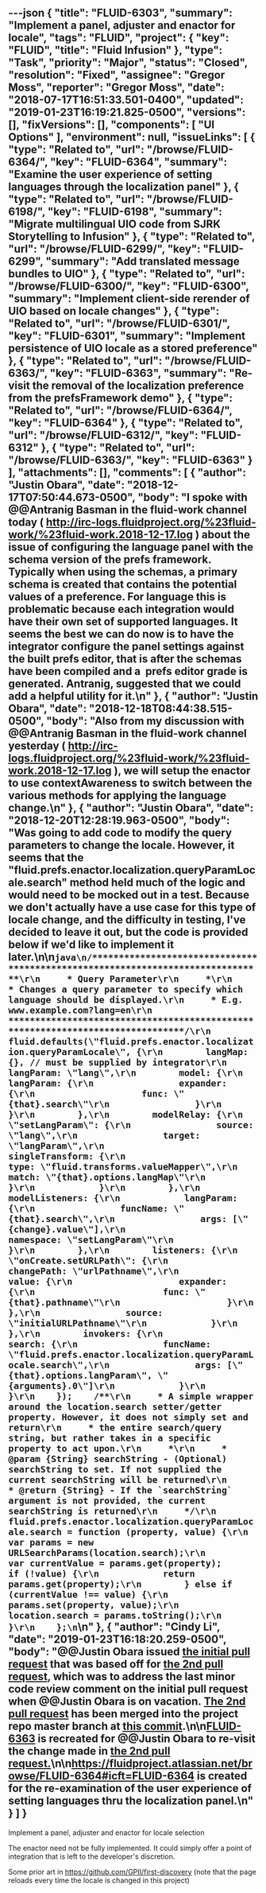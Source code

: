 ---json
{
  "title": "FLUID-6303",
  "summary": "Implement a panel, adjuster and enactor for locale",
  "tags": "FLUID",
  "project": {
    "key": "FLUID",
    "title": "Fluid Infusion"
  },
  "type": "Task",
  "priority": "Major",
  "status": "Closed",
  "resolution": "Fixed",
  "assignee": "Gregor Moss",
  "reporter": "Gregor Moss",
  "date": "2018-07-17T16:51:33.501-0400",
  "updated": "2019-01-23T16:19:21.825-0500",
  "versions": [],
  "fixVersions": [],
  "components": [
    "UI Options"
  ],
  "environment": null,
  "issueLinks": [
    {
      "type": "Related to",
      "url": "/browse/FLUID-6364/",
      "key": "FLUID-6364",
      "summary": "Examine the user experience of setting languages through the localization panel"
    },
    {
      "type": "Related to",
      "url": "/browse/FLUID-6198/",
      "key": "FLUID-6198",
      "summary": "Migrate multilingual UIO code from SJRK Storytelling to Infusion"
    },
    {
      "type": "Related to",
      "url": "/browse/FLUID-6299/",
      "key": "FLUID-6299",
      "summary": "Add translated message bundles to UIO"
    },
    {
      "type": "Related to",
      "url": "/browse/FLUID-6300/",
      "key": "FLUID-6300",
      "summary": "Implement client-side rerender of UIO based on locale changes"
    },
    {
      "type": "Related to",
      "url": "/browse/FLUID-6301/",
      "key": "FLUID-6301",
      "summary": "Implement persistence of UIO locale as a stored preference"
    },
    {
      "type": "Related to",
      "url": "/browse/FLUID-6363/",
      "key": "FLUID-6363",
      "summary": "Re-visit the removal of the localization preference from the prefsFramework demo"
    },
    {
      "type": "Related to",
      "url": "/browse/FLUID-6364/",
      "key": "FLUID-6364"
    },
    {
      "type": "Related to",
      "url": "/browse/FLUID-6312/",
      "key": "FLUID-6312"
    },
    {
      "type": "Related to",
      "url": "/browse/FLUID-6363/",
      "key": "FLUID-6363"
    }
  ],
  "attachments": [],
  "comments": [
    {
      "author": "Justin Obara",
      "date": "2018-12-17T07:50:44.673-0500",
      "body": "I spoke with @@Antranig Basman in the fluid-work channel today ( <http://irc-logs.fluidproject.org/%23fluid-work/%23fluid-work.2018-12-17.log> ) about the issue of configuring the language panel with the schema version of the prefs framework. Typically when using the schemas, a primary schema is created that contains the potential values of a preference. For language this is problematic because each integration would have their own set of supported languages. It seems the best we can do now is to have the integrator configure the panel settings against the built prefs editor, that is after the schemas have been compiled and a  prefs editor grade is generated. Antranig, suggested that we could add a helpful utility for it.\n"
    },
    {
      "author": "Justin Obara",
      "date": "2018-12-18T08:44:38.515-0500",
      "body": "Also from my discussion with @@Antranig Basman in the fluid-work channel yesterday ( <http://irc-logs.fluidproject.org/%23fluid-work/%23fluid-work.2018-12-17.log> ), we will setup the enactor to use contextAwareness to switch between the various methods for applying the language change.\n"
    },
    {
      "author": "Justin Obara",
      "date": "2018-12-20T12:28:19.963-0500",
      "body": "Was going to add code to modify the query parameters to change the locale. However, it seems that the \"fluid.prefs.enactor.localization.queryParamLocale.search\" method held much of the logic and would need to be mocked out in a test. Because we don't actually have a use case for this type of locale change, and the difficulty in testing, I've decided to leave it out, but the code is provided below if we'd like to implement it later.\n\n```java\n/*******************************************************************************\r\n     * Query Parameter\r\n     *\r\n     * Changes a query parameter to specify which language should be displayed.\r\n     * E.g. www.example.com?lang=en\r\n     *******************************************************************************/\r\n    fluid.defaults(\"fluid.prefs.enactor.localization.queryParamLocale\", {\r\n        langMap: {}, // must be supplied by integrator\r\n        langParam: \"lang\",\r\n        model: {\r\n            langParam: {\r\n                expander: {\r\n                    func: \"{that}.search\"\r\n                }\r\n            }\r\n        },\r\n        modelRelay: {\r\n            \"setLangParam\": {\r\n                source: \"lang\",\r\n                target: \"langParam\",\r\n                singleTransform: {\r\n                    type: \"fluid.transforms.valueMapper\",\r\n                    match: \"{that}.options.langMap\"\r\n                }\r\n            }\r\n        },\r\n        modelListeners: {\r\n            langParam: {\r\n                funcName: \"{that}.search\",\r\n                args: [\"{change}.value\"],\r\n                namespace: \"setLangParam\"\r\n            }\r\n        },\r\n        listeners: {\r\n            \"onCreate.setURLPath\": {\r\n                changePath: \"urlPathname\",\r\n                value: {\r\n                    expander: {\r\n                        func: \"{that}.pathname\"\r\n                    }\r\n                },\r\n                source: \"initialURLPathname\"\r\n            }\r\n        },\r\n        invokers: {\r\n            search: {\r\n                funcName: \"fluid.prefs.enactor.localization.queryParamLocale.search\",\r\n                args: [\"{that}.options.langParam\", \"{arguments}.0\"]\r\n            }\r\n        }\r\n    });    /**\r\n     * A simple wrapper around the location.search setter/getter property. However, it does not simply set and return\r\n     * the entire search/query string, but rather takes in a specific property to act upon.\r\n     *\r\n     * @param {String} searchString - (Optional) searchString to set. If not supplied the current searchString will be returned\r\n     * @return {String} - If the `searchString` argument is not provided, the current searchString is returned\r\n     */\r\n    fluid.prefs.enactor.localization.queryParamLocale.search = function (property, value) {\r\n        var params = new URLSearchParams(location.search);\r\n        var currentValue = params.get(property);        if (!value) {\r\n            return params.get(property);\r\n        } else if (currentValue !== value) {\r\n            params.set(property, value);\r\n            location.search = params.toString();\r\n        }\r\n    };\n```\n"
    },
    {
      "author": "Cindy Li",
      "date": "2019-01-23T16:18:20.259-0500",
      "body": "@@Justin Obara issued [the initial pull request](https://github.com/fluid-project/infusion/pull/949) that was based off for [the 2nd pull request](https://github.com/fluid-project/infusion/pull/951), which was to address the last minor code review comment on the initial pull request when @@Justin Obara is on vacation. [The 2nd pull request](https://github.com/fluid-project/infusion/pull/951) has been merged into the project repo master branch at [this commit](https://github.com/fluid-project/infusion/commit/35e8a5a9c958cca65ca403108f784668ff42148d).\n\n[FLUID-6363](https://issues.fluidproject.org/browse/FLUID-6363) is recreated for @@Justin Obara to re-visit the change made in [the 2nd pull request.](https://github.com/fluid-project/infusion/pull/951)\n\n<https://fluidproject.atlassian.net/browse/FLUID-6364#icft=FLUID-6364> is created for the re-examination of the user experience of setting languages thru the localization panel.\n"
    }
  ]
}
---
Implement a panel, adjuster and enactor for locale selection

The enactor need not be fully implemented. It could simply offer a point of integration that is left to the developer's discretion.

Some prior art in <https://github.com/GPII/first-discovery> (note that the page reloads every time the locale is changed in this project)

        